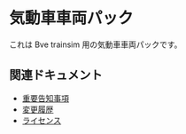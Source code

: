 # 気動車車両パック

これは Bve trainsim 用の気動車車両パックです。


## 関連ドキュメント

- [重要告知事項](NOTICE.md)
- [変更履歴](CHANGELOG.md)
- [ライセンス](LICENSE.md)
